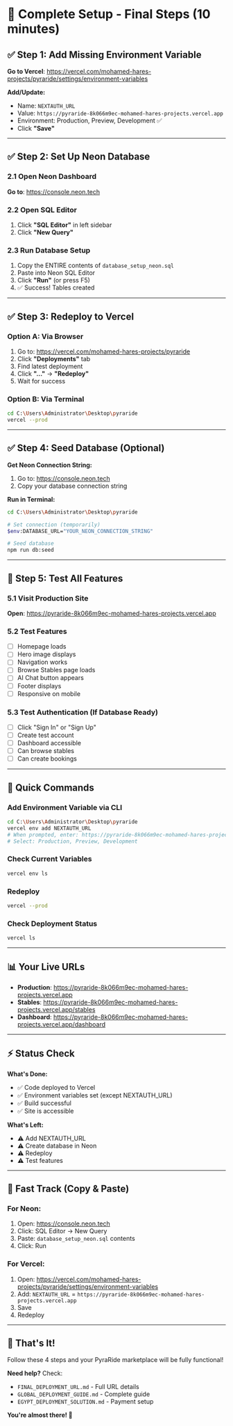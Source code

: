 # 🎯 Complete Setup - Final Steps (10 minutes)

## ✅ Step 1: Add Missing Environment Variable

**Go to Vercel**: https://vercel.com/mohamed-hares-projects/pyraride/settings/environment-variables

**Add/Update:**
- Name: `NEXTAUTH_URL`
- Value: `https://pyraride-8k066m9ec-mohamed-hares-projects.vercel.app`
- Environment: Production, Preview, Development ✅
- Click **"Save"**

---

## ✅ Step 2: Set Up Neon Database

### 2.1 Open Neon Dashboard
**Go to**: https://console.neon.tech

### 2.2 Open SQL Editor
1. Click **"SQL Editor"** in left sidebar
2. Click **"New Query"**

### 2.3 Run Database Setup
1. Copy the ENTIRE contents of `database_setup_neon.sql`
2. Paste into Neon SQL Editor
3. Click **"Run"** (or press F5)
4. ✅ Success! Tables created

---

## ✅ Step 3: Redeploy to Vercel

### Option A: Via Browser
1. Go to: https://vercel.com/mohamed-hares-projects/pyraride
2. Click **"Deployments"** tab
3. Find latest deployment
4. Click **"..."** → **"Redeploy"**
5. Wait for success

### Option B: Via Terminal
```bash
cd C:\Users\Administrator\Desktop\pyraride
vercel --prod
```

---

## ✅ Step 4: Seed Database (Optional)

**Get Neon Connection String:**
1. Go to: https://console.neon.tech
2. Copy your database connection string

**Run in Terminal:**
```bash
cd C:\Users\Administrator\Desktop\pyraride

# Set connection (temporarily)
$env:DATABASE_URL="YOUR_NEON_CONNECTION_STRING"

# Seed database
npm run db:seed
```

---

## 🎉 Step 5: Test All Features

### 5.1 Visit Production Site
**Open**: https://pyraride-8k066m9ec-mohamed-hares-projects.vercel.app

### 5.2 Test Features
- [ ] Homepage loads
- [ ] Hero image displays
- [ ] Navigation works
- [ ] Browse Stables page loads
- [ ] AI Chat button appears
- [ ] Footer displays
- [ ] Responsive on mobile

### 5.3 Test Authentication (If Database Ready)
- [ ] Click "Sign In" or "Sign Up"
- [ ] Create test account
- [ ] Dashboard accessible
- [ ] Can browse stables
- [ ] Can create bookings

---

## 🔧 Quick Commands

### Add Environment Variable via CLI
```bash
cd C:\Users\Administrator\Desktop\pyraride
vercel env add NEXTAUTH_URL
# When prompted, enter: https://pyraride-8k066m9ec-mohamed-hares-projects.vercel.app
# Select: Production, Preview, Development
```

### Check Current Variables
```bash
vercel env ls
```

### Redeploy
```bash
vercel --prod
```

### Check Deployment Status
```bash
vercel ls
```

---

## 📊 Your Live URLs

- **Production**: https://pyraride-8k066m9ec-mohamed-hares-projects.vercel.app
- **Stables**: https://pyraride-8k066m9ec-mohamed-hares-projects.vercel.app/stables
- **Dashboard**: https://pyraride-8k066m9ec-mohamed-hares-projects.vercel.app/dashboard

---

## ⚡ Status Check

**What's Done:**
- ✅ Code deployed to Vercel
- ✅ Environment variables set (except NEXTAUTH_URL)
- ✅ Build successful
- ✅ Site is accessible

**What's Left:**
- ⚠️ Add NEXTAUTH_URL
- ⚠️ Create database in Neon
- ⚠️ Redeploy
- ⚠️ Test features

---

## 🎯 Fast Track (Copy & Paste)

### For Neon:
1. Open: https://console.neon.tech
2. Click: SQL Editor → New Query
3. Paste: `database_setup_neon.sql` contents
4. Click: Run

### For Vercel:
1. Open: https://vercel.com/mohamed-hares-projects/pyraride/settings/environment-variables
2. Add: `NEXTAUTH_URL` = `https://pyraride-8k066m9ec-mohamed-hares-projects.vercel.app`
3. Save
4. Redeploy

---

## 🎉 That's It!

Follow these 4 steps and your PyraRide marketplace will be fully functional!

**Need help?** Check:
- `FINAL_DEPLOYMENT_URL.md` - Full URL details
- `GLOBAL_DEPLOYMENT_GUIDE.md` - Complete guide
- `EGYPT_DEPLOYMENT_SOLUTION.md` - Payment setup

**You're almost there! 🚀**

